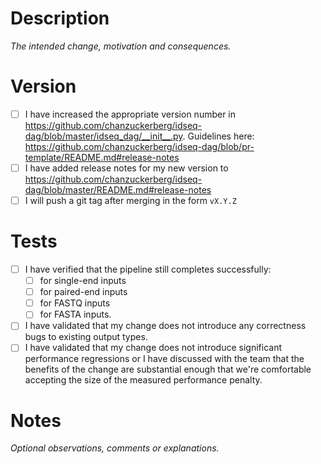 # Description
*The intended change, motivation and consequences.*

# Version
- [ ] I have increased the appropriate version number in https://github.com/chanzuckerberg/idseq-dag/blob/master/idseq_dag/__init__.py. Guidelines here: https://github.com/chanzuckerberg/idseq-dag/blob/pr-template/README.md#release-notes
- [ ] I have added release notes for my new version to https://github.com/chanzuckerberg/idseq-dag/blob/master/README.md#release-notes
- [ ] I will push a git tag after merging in the form `vX.Y.Z`

# Tests
- [ ] I have verified that the pipeline still completes successfully:
    - [ ] for single-end inputs
    - [ ] for paired-end inputs
    - [ ] for FASTQ inputs
    - [ ] for FASTA inputs.
- [ ] I have validated that my change does not introduce any correctness bugs to existing output types.
- [ ] I have validated that my change does not introduce significant performance regressions or I have discussed with the team that the benefits of the change are substantial enough that we're comfortable accepting the size of the measured performance penalty.

# Notes
*Optional observations, comments or explanations.*

